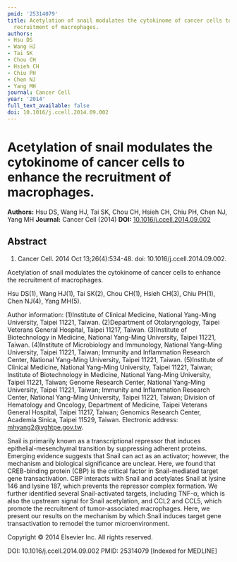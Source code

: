 ```yaml
---
pmid: '25314079'
title: Acetylation of snail modulates the cytokinome of cancer cells to enhance the
  recruitment of macrophages.
authors:
- Hsu DS
- Wang HJ
- Tai SK
- Chou CH
- Hsieh CH
- Chiu PH
- Chen NJ
- Yang MH
journal: Cancer Cell
year: '2014'
full_text_available: false
doi: 10.1016/j.ccell.2014.09.002
---
```


# Acetylation of snail modulates the cytokinome of cancer cells to enhance the recruitment of macrophages.
**Authors:** Hsu DS, Wang HJ, Tai SK, Chou CH, Hsieh CH, Chiu PH, Chen NJ, Yang MH
**Journal:** Cancer Cell (2014)
**DOI:** [10.1016/j.ccell.2014.09.002](https://doi.org/10.1016/j.ccell.2014.09.002)

## Abstract

1. Cancer Cell. 2014 Oct 13;26(4):534-48. doi: 10.1016/j.ccell.2014.09.002.

Acetylation of snail modulates the cytokinome of cancer cells to enhance the 
recruitment of macrophages.

Hsu DS(1), Wang HJ(1), Tai SK(2), Chou CH(1), Hsieh CH(3), Chiu PH(1), Chen 
NJ(4), Yang MH(5).

Author information:
(1)Institute of Clinical Medicine, National Yang-Ming University, Taipei 11221, 
Taiwan.
(2)Department of Otolaryngology, Taipei Veterans General Hospital, Taipei 11217, 
Taiwan.
(3)Institute of Biotechnology in Medicine, National Yang-Ming University, Taipei 
11221, Taiwan.
(4)Institute of Microbiology and Immunology, National Yang-Ming University, 
Taipei 11221, Taiwan; Immunity and Inflammation Research Center, National 
Yang-Ming University, Taipei 11221, Taiwan.
(5)Institute of Clinical Medicine, National Yang-Ming University, Taipei 11221, 
Taiwan; Institute of Biotechnology in Medicine, National Yang-Ming University, 
Taipei 11221, Taiwan; Genome Research Center, National Yang-Ming University, 
Taipei 11221, Taiwan; Immunity and Inflammation Research Center, National 
Yang-Ming University, Taipei 11221, Taiwan; Division of Hematology and Oncology, 
Department of Medicine, Taipei Veterans General Hospital, Taipei 11217, Taiwan; 
Genomics Research Center, Academia Sinica, Taipei 11529, Taiwan. Electronic 
address: mhyang2@vghtpe.gov.tw.

Snail is primarily known as a transcriptional repressor that induces 
epithelial-mesenchymal transition by suppressing adherent proteins. Emerging 
evidence suggests that Snail can act as an activator; however, the mechanism and 
biological significance are unclear. Here, we found that CREB-binding protein 
(CBP) is the critical factor in Snail-mediated target gene transactivation. CBP 
interacts with Snail and acetylates Snail at lysine 146 and lysine 187, which 
prevents the repressor complex formation. We further identified several 
Snail-activated targets, including TNF-α, which is also the upstream signal for 
Snail acetylation, and CCL2 and CCL5, which promote the recruitment of 
tumor-associated macrophages. Here, we present our results on the mechanism by 
which Snail induces target gene transactivation to remodel the tumor 
microenvironment.

Copyright © 2014 Elsevier Inc. All rights reserved.

DOI: 10.1016/j.ccell.2014.09.002
PMID: 25314079 [Indexed for MEDLINE]
